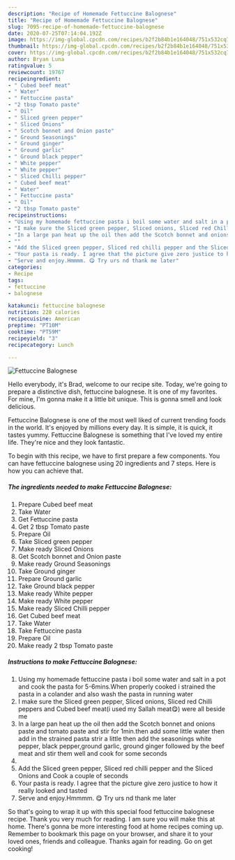 ```yaml
---
description: "Recipe of Homemade Fettuccine Balognese"
title: "Recipe of Homemade Fettuccine Balognese"
slug: 7095-recipe-of-homemade-fettuccine-balognese
date: 2020-07-25T07:14:04.192Z
image: https://img-global.cpcdn.com/recipes/b2f2b84b1e164048/751x532cq70/fettuccine-balognese-recipe-main-photo.jpg
thumbnail: https://img-global.cpcdn.com/recipes/b2f2b84b1e164048/751x532cq70/fettuccine-balognese-recipe-main-photo.jpg
cover: https://img-global.cpcdn.com/recipes/b2f2b84b1e164048/751x532cq70/fettuccine-balognese-recipe-main-photo.jpg
author: Bryan Luna
ratingvalue: 5
reviewcount: 19767
recipeingredient:
- " Cubed beef meat"
- " Water"
- " Fettuccine pasta"
- "2 tbsp Tomato paste"
- " Oil"
- " Sliced green pepper"
- " Sliced Onions"
- " Scotch bonnet and Onion paste"
- " Ground Seasonings"
- " Ground ginger"
- " Ground garlic"
- " Ground black pepper"
- " White pepper"
- " White pepper"
- " Sliced Chilli pepper"
- " Cubed beef meat"
- " Water"
- " Fettuccine pasta"
- " Oil"
- "2 tbsp Tomato paste"
recipeinstructions:
- "Using my homemade fettuccine pasta i boil some water and salt in a pot and cook the pasta for 5-6mins.When properly cooked i strained the pasta in a colander and also wash the pasta in running water"
- "I make sure the Sliced green pepper, Sliced onions, Sliced red Chilli peppers and Cubed beef meat(i used my Sallah meat😋) were all beside me"
- "In a large pan heat up the oil then add the Scotch bonnet and onions paste and tomato paste and stir for 1min.then add some little water then add in the strained pasta strir a little then add the seasonings white pepper, black pepper,ground garlic, ground ginger followed by the beef meat and stir them well and cook for some seconds"
- ""
- "Add the Sliced green pepper, Sliced red chilli pepper and the Sliced Onions and Cook a couple of seconds"
- "Your pasta is ready. I agree that the picture give zero justice to how it really looked and tasted"
- "Serve and enjoy.Hmmmm. 😋 Try urs nd thank me later"
categories:
- Recipe
tags:
- fettuccine
- balognese

katakunci: fettuccine balognese 
nutrition: 228 calories
recipecuisine: American
preptime: "PT10M"
cooktime: "PT59M"
recipeyield: "3"
recipecategory: Lunch

---
```



![Fettuccine Balognese](https://img-global.cpcdn.com/recipes/b2f2b84b1e164048/751x532cq70/fettuccine-balognese-recipe-main-photo.jpg)

Hello everybody, it's Brad, welcome to our recipe site. Today, we're going to prepare a distinctive dish, fettuccine balognese. It is one of my favorites. For mine, I'm gonna make it a little bit unique. This is gonna smell and look delicious.

Fettuccine Balognese is one of the most well liked of current trending foods in the world. It's enjoyed by millions every day. It is simple, it is quick, it tastes yummy. Fettuccine Balognese is something that I've loved my entire life. They're nice and they look fantastic.




To begin with this recipe, we have to first prepare a few components. You can have fettuccine balognese using 20 ingredients and 7 steps. Here is how you can achieve that.

<!--inarticleads1-->

##### The ingredients needed to make Fettuccine Balognese:

1. Prepare  Cubed beef meat
1. Take  Water
1. Get  Fettuccine pasta
1. Get 2 tbsp Tomato paste
1. Prepare  Oil
1. Take  Sliced green pepper
1. Make ready  Sliced Onions
1. Get  Scotch bonnet and Onion paste
1. Make ready  Ground Seasonings
1. Take  Ground ginger
1. Prepare  Ground garlic
1. Take  Ground black pepper
1. Make ready  White pepper
1. Make ready  White pepper
1. Make ready  Sliced Chilli pepper
1. Get  Cubed beef meat
1. Take  Water
1. Take  Fettuccine pasta
1. Prepare  Oil
1. Make ready 2 tbsp Tomato paste




<!--inarticleads2-->

##### Instructions to make Fettuccine Balognese:

1. Using my homemade fettuccine pasta i boil some water and salt in a pot and cook the pasta for 5-6mins.When properly cooked i strained the pasta in a colander and also wash the pasta in running water
1. I make sure the Sliced green pepper, Sliced onions, Sliced red Chilli peppers and Cubed beef meat(i used my Sallah meat😋) were all beside me
1. In a large pan heat up the oil then add the Scotch bonnet and onions paste and tomato paste and stir for 1min.then add some little water then add in the strained pasta strir a little then add the seasonings white pepper, black pepper,ground garlic, ground ginger followed by the beef meat and stir them well and cook for some seconds
1. 
1. Add the Sliced green pepper, Sliced red chilli pepper and the Sliced Onions and Cook a couple of seconds
1. Your pasta is ready. I agree that the picture give zero justice to how it really looked and tasted
1. Serve and enjoy.Hmmmm. 😋 Try urs nd thank me later




So that's going to wrap it up with this special food fettuccine balognese recipe. Thank you very much for reading. I am sure you will make this at home. There's gonna be more interesting food at home recipes coming up. Remember to bookmark this page on your browser, and share it to your loved ones, friends and colleague. Thanks again for reading. Go on get cooking!
